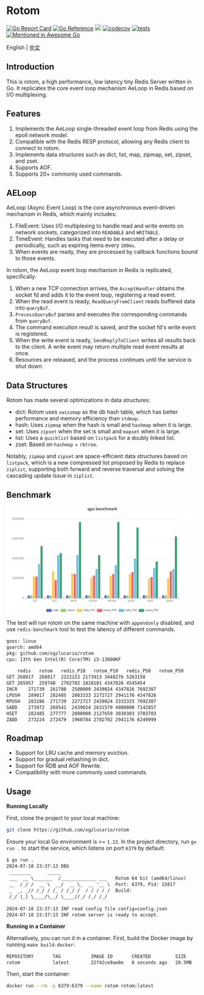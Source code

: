 # Rotom

[![Go Report Card](https://goreportcard.com/badge/github.com/xgzlucario/rotom)](https://goreportcard.com/report/github.com/xgzlucario/rotom) [![Go Reference](https://pkg.go.dev/badge/github.com/xgzlucario/rotom.svg)](https://pkg.go.dev/github.com/xgzlucario/rotom) ![](https://img.shields.io/github/languages/code-size/xgzlucario/rotom.svg) [![codecov](https://codecov.io/gh/xgzlucario/rotom/graph/badge.svg?token=2V0HJ4KO3E)](https://codecov.io/gh/xgzlucario/rotom) [![tests](https://github.com/xgzlucario/rotom/actions/workflows/rotom.yml/badge.svg)](https://github.com/xgzlucario/rotom/actions/workflows/rotom.yml) [![Mentioned in Awesome Go](https://awesome.re/mentioned-badge.svg)](https://github.com/avelino/awesome-go)

English | [中文](README_CN.md)

## Introduction

This is rotom, a high performance, low latency tiny Redis Server written in Go. It replicates the core event loop mechanism AeLoop in Redis based on I/O multiplexing.

## Features

1. Implements the AeLoop single-threaded event loop from Redis using the epoll network model.
2. Compatible with the Redis RESP protocol, allowing any Redis client to connect to rotom.
3. Implements data structures such as dict, list, map, zipmap, set, zipset, and zset.
4. Supports AOF.
5. Supports 20+ commonly used commands.

## AELoop

AeLoop (Async Event Loop) is the core asynchronous event-driven mechanism in Redis, which mainly includes:

1. FileEvent: Uses I/O multiplexing to handle read and write events on network sockets, categorized into `READABLE` and `WRITABLE`.
2. TimeEvent: Handles tasks that need to be executed after a delay or periodically, such as expiring items every `100ms`.
3. When events are ready, they are processed by callback functions bound to those events.

In rotom, the AeLoop event loop mechanism in Redis is replicated, specifically:

1. When a new TCP connection arrives, the `AcceptHandler` obtains the socket fd and adds it to the event loop, registering a read event.
2. When the read event is ready, `ReadQueryFromClient` reads buffered data into `queryBuf`.
3. `ProcessQueryBuf` parses and executes the corresponding commands from `queryBuf`.
4. The command execution result is saved, and the socket fd's write event is registered.
5. When the write event is ready, `SendReplyToClient` writes all results back to the client. A write event may return multiple read event results at once.
6. Resources are released, and the process continues until the service is shut down.

## Data Structures

Rotom has made several optimizations in data structures:

- dict: Rotom uses `swissmap` as the db hash table, which has better performance and memory efficiency than `stdmap`.
- hash: Uses `zipmap` when the hash is small and `hashmap` when it is large.
- set: Uses `zipset` when the set is small and `mapset` when it is large.
- list: Uses a `quicklist` based on `listpack` for a doubly linked list.
- zset: Based on `hashmap` + `rbtree`.

Notably, `zipmap` and `zipset` are space-efficient data structures based on `listpack`, which is a new compressed list proposed by Redis to replace `ziplist`, supporting both forward and reverse traversal and solving the cascading update issue in `ziplist`.

## Benchmark

![img](bench.jpg)

The test will run rotom on the same machine with `appendonly` disabled, and use `redis-benchmark` tool to test the latency of different commands.

```
goos: linux
goarch: amd64
pkg: github.com/xgzlucario/rotom
cpu: 13th Gen Intel(R) Core(TM) i5-13600KF
```

```
	redis	rotom	redis_P10	rotom_P10	redis_P50	rotom_P50
SET	268817	268817	2222222	2173913	3448276	5263158
GET	265957	259740	2702702	1818181	4347826	4545454
INCR	271739	261780	2500000	2439024	4347826	7692307
LPUSH	289017	282485	2083333	2272727	2941176	4347826
RPUSH	283286	271739	2272727	2439024	3333333	7692307
SADD	273972	269541	2439024	2631579	4000000	7142857
HSET	282485	277777	2000000	2127659	3030303	3703703
ZADD	273224	272479	1960784	2702702	2941176	6249999
```

## Roadmap

- Support for LRU cache and memory eviction.
- Support for gradual rehashing in dict.
- Support for RDB and AOF Rewrite.
- Compatibility with more commonly used commands.

## Usage

**Running Locally**

First, clone the project to your local machine:

```bash
git clone https://github.com/xgzlucario/rotom
```

Ensure your local Go environment is >= `1.22`. In the project directory, run `go run .` to start the service, which listens on port `6379` by default:

```
$ go run .
2024-07-18 23:37:13 DBG 
 ________      _____                  
 ___  __ \_______  /_____________ ___   Rotom 64 bit (amd64/linux)
 __  /_/ /  __ \  __/  __ \_  __ '__ \  Port: 6379, Pid: 15817
 _  _, _// /_/ / /_ / /_/ /  / / / / /  Build: 
 /_/ |_| \____/\__/ \____//_/ /_/ /_/

2024-07-18 23:37:13 INF read config file config=config.json
2024-07-18 23:37:13 INF rotom server is ready to accept.
```

**Running in a Container**

Alternatively, you can run it in a container. First, build the Docker image by running `make build-docker`:

```
REPOSITORY       TAG           IMAGE ID       CREATED         SIZE
rotom            latest        22f42ce9ae0e   8 seconds ago   20.5MB
```

Then, start the container:

```bash
docker run --rm -p 6379:6379 --name rotom rotom:latest
```